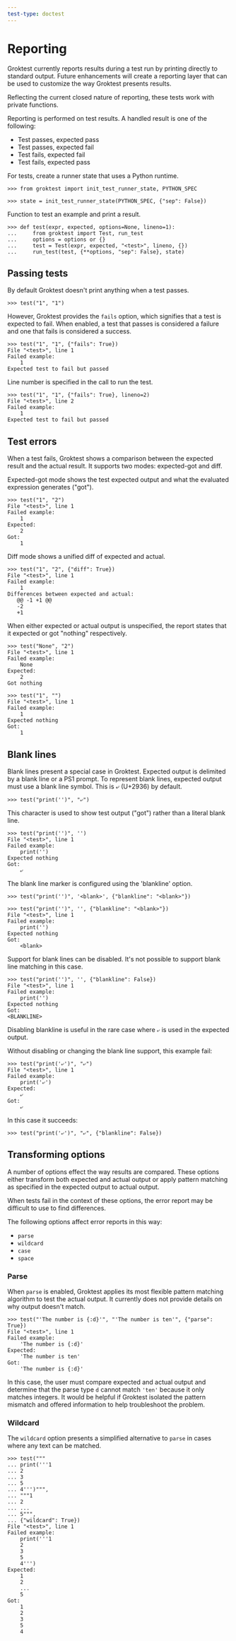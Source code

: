 ```yaml
---
test-type: doctest
---
```


# Reporting

Groktest currently reports results during a test run by printing
directly to standard output. Future enhancements will create a reporting
layer that can be used to customize the way Groktest presents results.

Reflecting the current closed nature of reporting, these tests work with
private functions.

Reporting is performed on test results. A handled result is one of the
following:

- Test passes, expected pass
- Test passes, expected fail
- Test fails, expected fail
- Test fails, expected pass

For tests, create a runner state that uses a Python runtime.

    >>> from groktest import init_test_runner_state, PYTHON_SPEC

    >>> state = init_test_runner_state(PYTHON_SPEC, {"sep": False})

Function to test an example and print a result.

    >>> def test(expr, expected, options=None, lineno=1):
    ...     from groktest import Test, run_test
    ...     options = options or {}
    ...     test = Test(expr, expected, "<test>", lineno, {})
    ...     run_test(test, {**options, "sep": False}, state)

## Passing tests

By default Groktest doesn't print anything when a test passes.

    >>> test("1", "1")

However, Groktest provides the `fails` option, which signifies that a
test is expected to fail. When enabled, a test that passes is considered
a failure and one that fails is considered a success.

    >>> test("1", "1", {"fails": True})
    File "<test>", line 1
    Failed example:
        1
    Expected test to fail but passed

Line number is specified in the call to run the test.

    >>> test("1", "1", {"fails": True}, lineno=2)
    File "<test>", line 2
    Failed example:
        1
    Expected test to fail but passed

## Test errors

When a test fails, Groktest shows a comparison between the expected
result and the actual result. It supports two modes: expected-got and
diff.

Expected-got mode shows the test expected output and what the evaluated
expression generates ("got").

    >>> test("1", "2")
    File "<test>", line 1
    Failed example:
        1
    Expected:
        2
    Got:
        1

Diff mode shows a unified diff of expected and actual.

    >>> test("1", "2", {"diff": True})
    File "<test>", line 1
    Failed example:
        1
    Differences between expected and actual:
       @@ -1 +1 @@
       -2
       +1

When either expected or actual output is unspecified, the report states
that it expected or got "nothing" respectively.

    >>> test("None", "2")
    File "<test>", line 1
    Failed example:
        None
    Expected:
        2
    Got nothing

    >>> test("1", "")
    File "<test>", line 1
    Failed example:
        1
    Expected nothing
    Got:
        1

## Blank lines

Blank lines present a special case in Groktest. Expected output is
delimited by a blank line or a PS1 prompt. To represent blank lines,
expected output must use a blank line symbol. This is ⤶ (U+2936) by
default.

    >>> test("print('')", "⤶")

This character is used to show test output ("got") rather than a literal
blank line.

    >>> test("print('')", '')
    File "<test>", line 1
    Failed example:
        print('')
    Expected nothing
    Got:
        ⤶

The blank line marker is configured using the 'blankline' option.

    >>> test("print('')", '<blank>', {"blankline": "<blank>"})

    >>> test("print('')", '', {"blankline": "<blank>"})
    File "<test>", line 1
    Failed example:
        print('')
    Expected nothing
    Got:
        <blank>

Support for blank lines can be disabled. It's not possible to support
blank line matching in this case.

    >>> test("print('')", '', {"blankline": False})
    File "<test>", line 1
    Failed example:
        print('')
    Expected nothing
    Got:
    <BLANKLINE>

Disabling blankline is useful in the rare case where `⤶` is used in the
expected output.

Without disabling or changing the blank line support, this example fail:

    >>> test("print('⤶')", "⤶")
    File "<test>", line 1
    Failed example:
        print('⤶')
    Expected:
        ⤶
    Got:
        ⤶

In this case it succeeds:

    >>> test("print('⤶')", "⤶", {"blankline": False})

## Transforming options

A number of options effect the way results are compared. These options
either transform both expected and actual output or apply pattern
matching as specified in the expected output to actual output.

When tests fail in the context of these options, the error report may be
difficult to use to find differences.

The following options affect error reports in this way:

- `parse`
- `wildcard`
- `case`
- `space`

### Parse

When `parse` is enabled, Groktest applies its most flexible pattern
matching algorithm to test the actual output. It currently does not
provide details on why output doesn't match.

    >>> test("'The number is {:d}'", "'The number is ten'", {"parse": True})
    File "<test>", line 1
    Failed example:
        'The number is {:d}'
    Expected:
        'The number is ten'
    Got:
        'The number is {:d}'

In this case, the user must compare expected and actual output and
determine that the parse type `d` cannot match `'ten'` because it only
matches integers. It would be helpful if Groktest isolated the pattern
mismatch and offered information to help troubleshoot the problem.

### Wildcard

The `wildcard` option presents a simplified alternative to `parse` in
cases where any text can be matched.

    >>> test("""
    ... print('''1
    ... 2
    ... 3
    ... 5
    ... 4''')""",
    ... """1
    ... 2
    ... ...
    ... 5""",
    ... {"wildcard": True})
    File "<test>", line 1
    Failed example:
        print('''1
        2
        3
        5
        4''')
    Expected:
        1
        2
        ...
        5
    Got:
        1
        2
        3
        5
        4
